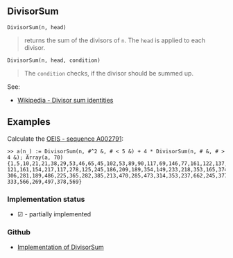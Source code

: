 ## DivisorSum

```
DivisorSum(n, head)
```

>  returns the sum of the divisors of `n`. The `head` is applied to each divisor.

```
DivisorSum(n, head, condition)
```

>  The `condition` checks, if the divisor should be summed up.


See:  
* [Wikipedia - Divisor sum identities](https://en.wikipedia.org/wiki/Divisor_sum_identities)

## Examples

Calculate the [OEIS - sequence A002791](https://oeis.org/A002791):

```
>> a(n_) := DivisorSum(n, #^2 &, # < 5 &) + 4 * DivisorSum(n, # &, # > 4 &); Array(a, 70)
{1,5,10,21,21,38,29,53,46,65,45,102,53,89,90,117,69,146,77,161,122,137,93,230,
121,161,154,217,117,278,125,245,186,209,189,354,149,233,218,353,165,374,173,329,
306,281,189,486,225,365,282,385,213,470,285,473,314,353,237,662,245,377,410,501,
333,566,269,497,378,569}
```






### Implementation status

* &#x2611; - partially implemented

### Github

* [Implementation of DivisorSum](https://github.com/axkr/symja_android_library/blob/master/symja_android_library/matheclipse-core/src/main/java/org/matheclipse/core/builtin/NumberTheory.java#L1583) 
